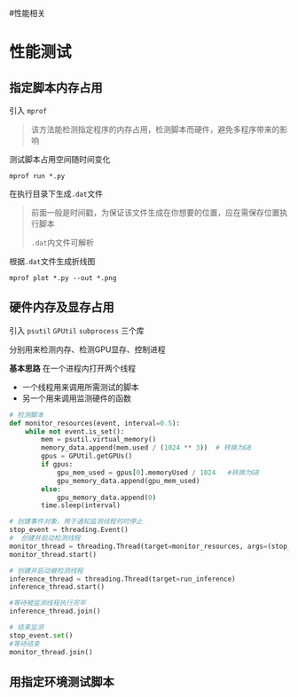 #性能相关
# 性能测试

## 指定脚本内存占用

引入 `mprof`

> 该方法能检测指定程序的内存占用，检测脚本而硬件，避免多程序带来的影响

测试脚本占用空间随时间变化

```
mprof run *.py
```

在执行目录下生成`.dat`文件

> 前面一般是时间戳，为保证该文件生成在你想要的位置，应在需保存位置执行脚本
>
> `.dat`内文件可解析

根据`.dat`文件生成折线图

```
mprof plot *.py --out *.png
```



## 硬件内存及显存占用

引入 `psutil` `GPUtil`  `subprocess` 三个库

分别用来检测内存、检测GPU显存、控制进程

__基本思路__ 在一个进程内打开两个线程

* 一个线程用来调用所需测试的脚本
* 另一个用来调用监测硬件的函数

```python
# 检测脚本
def monitor_resources(event, interval=0.5):
    while not event.is_set():
        mem = psutil.virtual_memory()
        memory_data.append(mem.used / (1024 ** 3))  # 转换为GB
        gpus = GPUtil.getGPUs()
        if gpus:
            gpu_mem_used = gpus[0].memoryUsed / 1024   #转换为GB
            gpu_memory_data.append(gpu_mem_used)
        else:
            gpu_memory_data.append(0)
     	time.sleep(interval)        

# 创建事件对象，用于通知监测线程何时停止
stop_event = threading.Event()
#  创建并启动检测线程
monitor_thread = threading.Thread(target=monitor_resources, args=(stop_event,))
monitor_thread.start()

# 创建并启动被检测线程
inference_thread = threading.Thread(target=run_inference)
inference_thread.start()

#等待被监测线程执行完毕
inference_thread.join()

# 结束监测
stop_event.set()
#等待结束
monitor_thread.join()
```

## 用指定环境测试脚本
